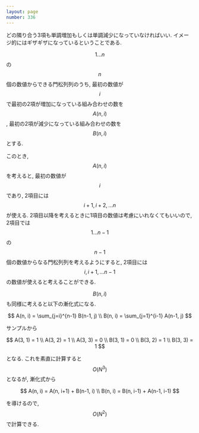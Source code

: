 ```yaml
---
layout: page
number: 336
---
```

どの隣り合う3項も単調増加もしくは単調減少になっていなければいい. イメージ的にはギザギザになっているということである.

$$ 1 \dots n $$ の $$ n $$ 個の数値からできる門松列列のうち, 最初の数値が $$ i $$ で最初の2項が増加になっている組み合わせの数を $$ A(n, i) $$, 最初の2項が減少になっている組み合わせの数を $$ B(n, i) $$ とする.

このとき, $$ A(n, i) $$ を考えると, 最初の数値が $$ i $$ であり, 2項目には $$ i+1, i+2, \dots n $$ が使える. 2項目以降を考えるときに1項目の数値は考慮にいれなくてもいいので, 2項目では $$ 1 \dots n-1 $$ の $$ n-1 $$ 個の数値からなる門松列列を考えるようにすると, 2項目には $$ i, i+1, \dots n-1 $$ の数値が使えると考えることができる.

$$ B(n, i) $$ も同様に考えると以下の漸化式になる.

$$
A(n, i) = \sum_{j=i}^{n-1} B(n-1, j) \\
B(n, i) = \sum_{j=1}^{i-1} A(n-1, j)
$$

サンプルから

$$
A(3, 1) = 1 \\
A(3, 2) = 1 \\
A(3, 3) = 0 \\
B(3, 1) = 0 \\
B(3, 2) = 1 \\
B(3, 3) = 1
$$

となる. これを素直に計算すると $$ O(N^3) $$ となるが, 漸化式から

$$
A(n, i) = A(n, i+1) + B(n-1, i) \\
B(n, i) = B(n, i-1) + A(n-1, i-1)
$$

を導けるので, $$ O(N^2) $$ で計算できる.
